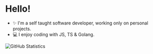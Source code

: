 # Hello!

- ✨ I'm a self taught software developer, working only on personal projects.
- 💻 I enjoy coding with JS, TS & Golang.


![GitHub Statistics](https://github-readme-stats.vercel.app/api?username=arlo2k&show_icons=true&hide_border=true&theme=nord )

<!---
arcccan/arcccan is a ✨ special ✨ repository because its `README.md` (this file) appears on your GitHub profile.
You can click the Preview link to take a look at your changes.
--->
